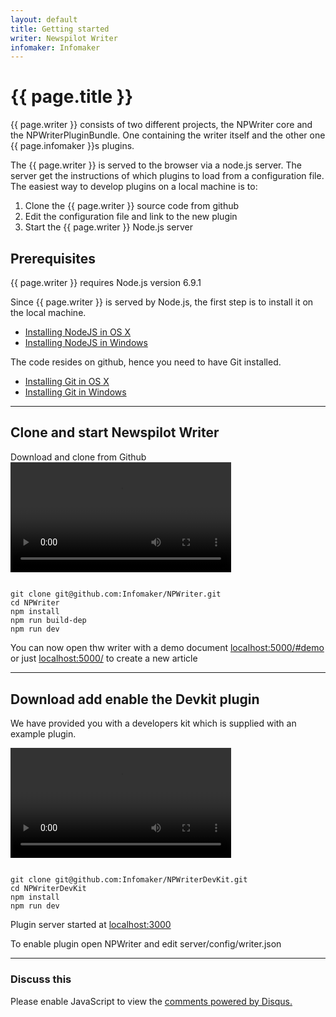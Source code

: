 ```yaml
---
layout: default
title: Getting started
writer: Newspilot Writer
infomaker: Infomaker
---
```


# {{ page.title }}

{{ page.writer }} consists of two different projects, the NPWriter core 
and the NPWriterPluginBundle. One containing the writer itself and the other
one {{ page.infomaker }}s plugins.

The {{ page.writer }} is served to the browser via a node.js server. The server get the instructions of
which plugins to load from a configuration file. The easiest way to develop plugins on a local machine
is to:
 
1. Clone the {{ page.writer }} source code from github
2. Edit the configuration file and link to the new plugin
3. Start the {{ page.writer }} Node.js server

## Prerequisites

{{ page.writer }} requires Node.js version 6.9.1

Since {{ page.writer }} is served by Node.js, the first step is to install it on the local machine.

- [Installing NodeJS in OS X]({{site.url}}{{site.baseurl}}/getting-started/nodejs-installations/osx.html)
- [Installing NodeJS in Windows]({{site.url}}{{site.baseurl}}/getting-started/nodejs-installations/win.html)

The code resides on github, hence you need to have Git installed.

- [Installing Git in OS X]({{site.url}}{{site.baseurl}}/getting-started/git-installations/osx.html)
- [Installing Git in Windows]({{site.url}}{{site.baseurl}}/getting-started/git-installations/osx.html)

---

## Clone and start Newspilot Writer

Download and clone from Github
<video src="{{site.url}}{{site.baseurl}}/getting-started/get-started.mp4" width="70%" controls="true">
</video>


~~~text

git clone git@github.com:Infomaker/NPWriter.git
cd NPWriter
npm install
npm run build-dep
npm run dev

~~~



You can now open thw writer with a demo document [localhost:5000/#demo](http://localhost:5000/#demo) or just 
[localhost:5000/](http://localhost:5000/) to create a new article


---

## Download add enable the Devkit plugin

We have provided you with a developers kit which is supplied with an example plugin.

<video src="{{site.url}}{{site.baseurl}}/getting-started/add-devkit-plugin.mp4" width="70%" controls="true">
</video>


~~~ 

git clone git@github.com:Infomaker/NPWriterDevKit.git
cd NPWriterDevKit
npm install 
npm run dev

~~~ 

Plugin server started at [localhost:3000](http://localhost:3000)


To enable plugin open NPWriter and edit server/config/writer.json








<!--
//~~~ javascript

// Get all nodes in the document
const nodes = api.document.getBlockNodes()
let myvar = "this"
let myvar = "this"
let myvar = "this"

~~~ 
-->



***

###  Discuss this

<div id="disqus_thread"></div>
<script>

var disqus_config = function () {
this.page.url = "{{ site.url }}{{ page.url }}";  
this.page.identifier = "PAGE_{{ page.url }}";
};

(function() { // DON'T EDIT BELOW THIS LINE
var d = document, s = d.createElement('script');
s.src = '//developer-portal.disqus.com/embed.js';
s.setAttribute('data-timestamp', +new Date());
(d.head || d.body).appendChild(s);
})();
</script>
<noscript>Please enable JavaScript to view the <a href="https://disqus.com/?ref_noscript">comments powered by Disqus.</a></noscript>
                                